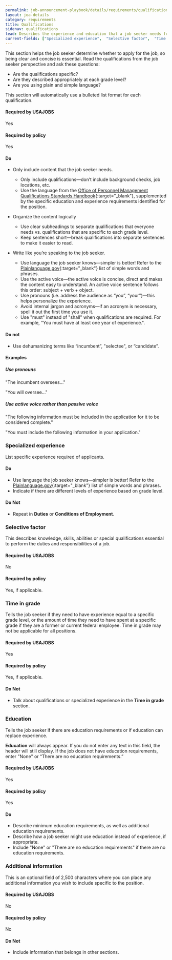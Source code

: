 ```yaml
---
permalink: job-announcement-playbook/details/requirements/qualifications/
layout: joa-details
category: requirements
title: Qualifications
sidenav: qualifications
lead: Describes the experience and education that a job seeker needs for the job. When hiring for multiple grade levels, you must explain the qualifications for each grade level.  
current-fields: ["Specialized experience",  "Selective factor",  "Time in grade",  "Education",  "Additional information"]
---
```

This section helps the job seeker determine whether to apply for the job, so being clear and concise is essential. Read the qualifications from the job seeker perspective and ask these questions:

* Are the qualifications specific? 
* Are they described appropriately at each grade level? 
* Are you using plain and simple language? 

This section will automatically use a bulleted list format for each qualification.

<div class="usajobs-recruitment-joa-playbook-details__container">
<div class="usajobs-recruitment-joa-playbook-details__required-by-usajobs">
  <h4>Required by USAJOBS</h4>
  <p>Yes</p>
</div>
<div class="usajobs-recruitment-joa-playbook-details__required-by-policy">
  <h4>Required by policy</h4>
  <p>Yes</p>
</div>
</div>

<h4><span class="fa fa-check"></span> Do</h4>

* Only include content that the job seeker needs.
  * Only include qualifications—don’t include background checks, job locations, etc.
  * Use the language from the [Office of Personnel Management Qualifications Standards Handbook](https://www.opm.gov/policy-data-oversight/classification-qualifications/classifying-general-schedule-positions/){:target="\_blank"}, supplemented by the specific education and experience requirements identified for the position.

* Organize the content logically
  * Use clear subheadings to separate qualifications that everyone needs vs. qualifications that are specific to each grade level.
  * Keep sentences short—break qualifications into separate sentences to make it easier to read.

* Write like you’re speaking to the job seeker.
  * Use language the job seeker knows—simpler is better! Refer to the [Plainlanguage.gov](http://www.plainlanguage.gov/){:target="\_blank"} list of simple words and phrases.
  * Use the active voice—the active voice is concise, direct and makes the content easy to understand. An active voice sentence follows this order: subject + verb + object.
  * Use pronouns (i.e. address the audience as “you”, “your”)—this helps personalize the experience.
  * Avoid internal jargon and acronyms—if an acronym is necessary, spell it out the first time you use it. 
  * Use "must" instead of "shall" when qualifications are required. For example, "You must have at least one year of experience.".

<h4><span class="fa fa-times"></span> Do not</h4>

* Use dehumanizing terms like “incumbent”, "selectee", or “candidate”.

#### Examples

<div class="usajobs-recruitment-joa-playbook-details__suggested-text">
<h5>Use pronouns</h5>
<span class="fa fa-times"></span> "The incumbent oversees..."

<span class="fa fa-check"></span> "You will oversee..."
</div>

<div class="usajobs-recruitment-joa-playbook-details__suggested-text">
<h5>Use active voice rather than passive voice</h5>
<span class="fa fa-times"></span> "The following information must be included in the application for it to be considered complete."

<span class="fa fa-check"></span> "You must include the following information in your application."
</div>

### Specialized experience

List specific experience required of applicants.

<div class="usajobs-recruitment-joa-playbook-details__container">
<div class="usajobs-recruitment-joa-playbook-details__do">
  <h4><span class="fa fa-check"></span> Do</h4>
  
  * Use language the job seeker knows—simpler is better! Refer to the [Plainlanguage.gov](http://www.plainlanguage.gov/){:target="\_blank"} list of simple words and phrases.
  * Indicate if there are different levels of experience based on grade level.
</div>
<div class="usajobs-recruitment-joa-playbook-details__do-not">
  <h4><span class="fa fa-times"></span> Do Not</h4>
  
  * Repeat in **Duties** or **Conditions of Employment**.
</div>
</div>


### Selective factor

This describes knowledge, skills, abilities or special qualifications essential to perform the duties and responsibilities of a job.

<div class="usajobs-recruitment-joa-playbook-details__container">
<div class="usajobs-recruitment-joa-playbook-details__required-by-usajobs">
  <h4>Required by USAJOBS</h4>
  <p>No</p>
</div>
<div class="usajobs-recruitment-joa-playbook-details__required-by-policy">
  <h4>Required by policy</h4>
  <p>Yes, if applicable.</p>
</div>
</div>

### Time in grade

Tells the job seeker if they need to have experience equal to a specific grade level, or the amount of time they need to have spent at a specific grade if they are a former or current federal employee. Time in grade may not be applicable for all positions.  

<div class="usajobs-recruitment-joa-playbook-details__container">
<div class="usajobs-recruitment-joa-playbook-details__required-by-usajobs">
  <h4>Required by USAJOBS</h4>
  <p>Yes</p>
</div>
<div class="usajobs-recruitment-joa-playbook-details__required-by-policy">
  <h4>Required by policy</h4>
  <p>Yes, if applicable.</p>
</div>
</div>

<div class="usajobs-recruitment-joa-playbook-details__container">
<div class="usajobs-recruitment-joa-playbook-details__do-not">
  <h4><span class="fa fa-times"></span> Do Not</h4>
  
  * Talk about qualifications or specialized experience in the **Time in grade** section.
</div>
</div>

### Education

Tells the job seeker if there are education requirements or if education can replace experience.  

**Education** will always appear. If you do not enter any text in this field, the header will still display. If the job does not have education requirements, enter "None" or “There are no education requirements.” 

<div class="usajobs-recruitment-joa-playbook-details__container">
<div class="usajobs-recruitment-joa-playbook-details__required-by-usajobs">
  <h4>Required by USAJOBS</h4>
  <p>Yes</p>
</div>
<div class="usajobs-recruitment-joa-playbook-details__required-by-policy">
  <h4>Required by policy</h4>
  <p>Yes</p>
</div>
</div>

<div class="usajobs-recruitment-joa-playbook-details__container">
<div class="usajobs-recruitment-joa-playbook-details__do">
  <h4><span class="fa fa-check"></span> Do</h4>
  
  * Describe minimum education requirements, as well as additional education requirements.
  * Describe how a job seeker might use education instead of experience, if appropriate.
  * Include "None" or "There are no education requirements" if there are no education requirements.
</div>
</div>

### Additional information 

This is an optional field of 2,500 characters where you can place any additional information you wish to include specific to the position. 

<div class="usajobs-recruitment-joa-playbook-details__container">
<div class="usajobs-recruitment-joa-playbook-details__required-by-usajobs">
  <h4>Required by USAJOBS</h4>
  <p>No</p>
</div>
<div class="usajobs-recruitment-joa-playbook-details__required-by-policy">
  <h4>Required by policy</h4>
  <p>No</p>
</div>
</div>

<div class="usajobs-recruitment-joa-playbook-details__container">
<div class="usajobs-recruitment-joa-playbook-details__do-not">
  <h4><span class="fa fa-times"></span> Do Not</h4>
  
  * Include information that belongs in other sections.
</div>
</div> 

 

<!-- div class="usajobs-recruitment-joa-playbook-details__suggested-text">
<h5>Suggested text</h5>
<h4>Qualifications for former/current federal employees</h4>
<p><em>If you're a former or current federal employee, you must meet these qualifications in addition to the qualifications above.</em></p>
<p><strong>Time in Grade Requirement:</strong> Applicants who have held a General Schedule (GS) position within the last 52 weeks must have a 52 weeks of Federal service at the GS-[insert grade] grade (or equivalent).</p>
<p>Some federal jobs allow you to substitute your education for the required specialized experience in order to qualify. For this job, you may qualify if you education meets the definitions below:</p>
<p>Have 2 years of progressively higher level graduate education leading to a master's degree or master's or equivalent graduate degree.</p>
</div -->
